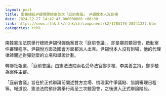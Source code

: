 ```yaml
---
layout: post
title: 南韓總統尹錫悅彈劾案首次「庭前會議」　尹錫悅本人沒到場
date: 2024-12-27 14:42:43.000000000 +08:00
link: https://news.rthk.hk/rthk/ch/component/k2/1785176-20241227.htm
categories: rthk
---
```


南韓憲法法院舉行總統尹錫悅彈劾案首次「庭前會議」，即是審前聽證會，啟動案件審理程序。尹錫悅方面及國會方面都派人出席。尹錫悅本人沒有到場，他的代理律師闡述對彈劾案的立場和舉證計劃。

韓聯社報道，「庭前會議」由憲法法院兩名受命法官鄭亨植、李美善主持，鄭亨植為案件主審。

「庭前會議」旨在於正式辯論前闡述雙方立場、梳理案件爭議點、協調審理日程等。報道說，憲法法院預計將舉行兩至三次聽證會，之後進入正式辯論階段。
